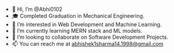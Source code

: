 - 👋 Hi, I’m @Abhi0102
- 🎓 Completed Graduation in Mechanical Engineering.
- 👀 I’m interested in Web Development and Machine Learning.
- 🌱 I’m currently learning MERN stack and ML models.
- 💞️ I’m looking to collaborate on Software Development Projects.
- 📫 You can reach me at abhishek1sharma14.1998@gmail.com


<!---
Abhi0102/Abhi0102 is a ✨ special ✨ repository because its `README.md` (this file) appears on your GitHub profile.
You can click the Preview link to take a look at your changes.
--->
